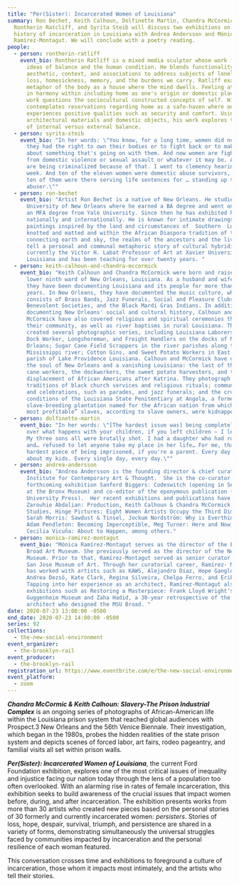 ```yaml
---
title: "Per(Sister): Incarcerated Women of Louisiana"
summary: Ron Bechet, Keith Calhoun, Dolfinette Martin, Chandra McCormick,
  Rontherin Ratcliff, and Syrita Steib will discuss two exhibitions on the
  history of incarceration in Louisiana with Andrea Andersson and Mónica
  Ramírez-Montagut. We will conclude with a poetry reading.
people:
  - person: rontherin-ratliff
    event_bio: Rontherin Ratliff is a mixed media sculptor whose work focuses on
      ideas of balance and the human condition. He blends functionality,
      aesthetic, context, and associations to address subjects of loneliness,
      loss, homesickness, memory, and the burdens we carry. Ratliff examines the
      metaphor of the body as a house where the mind dwells. Feeling at home or
      in harmony within including home as one's origin or domestic place. The
      work questions the sociocultural constructed concepts of self. With it, he
      contemplates reservations regarding home as a safe-haven where one
      experiences positive qualities such as security and comfort. Using
      architectural materials and domestic objects, his work explores the notion
      of internal versus external balance.
  - person: syrita-steib
    event_bio: "In her words: \"You know, for a long time, women did not think that
      they had the right to own their bodies or to fight back or to make a fuss
      about something that's going on with them. And now women are fighting back
      from domestic violence or sexual assault or whatever it may be. And women
      are being criminalized because of that. I went to clemency hearings last
      week. And ten of the eleven women were domestic abuse survivors, and all
      ten of them were there serving life sentences for … standing up to their
      abuser.\""
  - person: ron-bechet
    event_bio: "Artist Ron Bechet is a native of New Orleans. He studied art at the
      University of New Orleans where he earned a BA degree and went on to earn
      an MFA degree from Yale University. Since then he has exhibited his work
      nationally and internationally. He is known for intimate drawings and
      paintings inspired by the land and circumstances of  Southern  Louisiana,
      knotted and matted and within the African Diaspora tradition of trees
      connecting earth and sky, the realms of the ancestors and the living. They
      tell a personal and communal metaphoric story of cultural hybridity. He is
      currently the Victor H. Labat Professor of Art at Xavier University of
      Louisiana and has been teaching for over twenty years. "
  - person: keith-calhoun-and-chandra-mccormick
    event_bio: "Keith Calhoun and Chandra McCormick were born and raised in the
      lower ninth ward of New Orleans, Louisiana. As a husband and wife team,
      they have been documenting Louisiana and its people for more than 25
      years. In New Orleans, they have documented the music culture, which
      consists of Brass Bands, Jazz Funerals, Social and Pleasure Clubs,
      Benevolent Societies, and the Black Mardi Gras Indians. In addition to
      documenting New Orleans' social and cultural history, Calhoun and
      McCormick have also covered religious and spiritual ceremonies throughout
      their community, as well as river baptisms in rural Louisiana. They have
      created several photographic series, including Louisiana Laborers; The
      Dock Worker, Longshoreman, and Freight Handlers on the docks of New
      Orleans; Sugar Cane Field Scrappers in the river parishes along the
      Mississippi river; Cotton Gins, and Sweet Potato Workers in East Carrol
      parish of Lake Providence Louisiana. Calhoun and McCormick have documented
      the soul of New Orleans and a vanishing Louisiana: the last of the sugar
      cane workers, the dockworkers, the sweet potato harvesters, and the
      displacement of African Americans after Katrina. They photograph the
      traditions of black church services and religious rituals; community rites
      and celebrations, such as parades, and jazz funerals; and the cruel
      conditions of the Louisiana State Penitentiary at Angola, a former
      slave-breeding plantation named for the African nation from which “the
      most profitable” slaves, according to slave owners, were kidnapped."
  - person: dolfinette-martin
    event_bio: "In her words: \"[The hardest issue was] being completely powerless
      over what happens with your children, if you left children – I left five.
      My three sons all were brutally shot. I had a daughter who had run away
      and… refused to let anyone take my place in her life… For me, that's the
      hardest piece of being imprisoned, if you're a parent. Every day I worried
      about my kids. Every single day, every day.\""
  - person: andrea-andersson
    event_bio: "Andrea Andersson is the founding director & chief curator of Rivers
      Institute for Contemporary Art & Thought.  She is the co-curator of the
      forthcoming exhibition Sanford Biggers: Codeswitch (opening in September
      at the Bronx Museum) and co-editor of the eponymous publication (Yale
      University Press).  Her recent exhibitions and publications have included
      Zarouhie Abdalian: Production, Keith Calhoun & Chandra McCormick: Labor
      Studies, Hinge Pictures: Eight Women Artists Occupy the Third Dimension,
      Sarah Morris: Sawdust & Tinsel, Jockum Nordström: Why is Everthing A Rag,
      Adam Pendleton: Becoming Imperceptible, Meg Turner: Here and Now, and
      Cecilia Vicuña: About to Happen, among others."
  - person: monica-ramirez-montagut
    event_bio: "Mónica Ramírez-Montagut serves as the director of the Eli and Edythe
      Broad Art Museum. She previously served as the director of the Newcomb Art
      Museum. Prior to that, Ramírez-Montagut served as senior curator at the
      San Jose Museum of Art. Through her curatorial career, Ramírez- Montagut
      has worked with artists such as KAWS, Alejandro Diaz, Hope Gangloff,
      Andrea Dezsö, Kate Clark, Regina Silveira, Chelpa Ferro, and Erik Parker.
      Tapping into her experience as an architect, Ramírez-Montagut also curated
      exhibitions such as Restoring a Masterpiece: Frank Lloyd Wright‘s
      Guggenheim Museum and Zaha Hadid, a 30-year retrospective of the acclaimed
      architect who designed the MSU Broad. "
date: 2020-07-23 13:00:00 -0500
end_date: 2020-07-23 14:00:00 -0500
series: 92
collections:
  - the-new-social-environment
event_organizer:
  - the-brooklyn-rail
event_producer:
  - the-brooklyn-rail
registration_url: https://www.eventbrite.com/e/the-new-social-environment-92-persister-tickets-113817898398
event_platform:
  - zoom
---
```

***Chandra McCormic & Keith Calhoun: Slavery-The Prison Industrial Complex*** is an ongoing series of photographs of African-American life within the Louisiana prison system that reached global audiences with Prospect.3 New Orleans and the 56th Venice Biennale. Their investigation, which began in the 1980s, probes the hidden realities of the state prison system and depicts scenes of forced labor, art fairs, rodeo pageantry, and familial visits all set within prison walls.

***Per(Sister): Incarcerated Women of Louisiana***, the current Ford Foundation exhibition, explores one of the most critical issues of inequality and injustice facing our nation today through the lens of a population too often overlooked. With an alarming rise in rates of female incarceration, this exhibition seeks to build awareness of the crucial issues that impact women before, during, and after incarceration. The exhibition presents works from more than 30 artists who created new pieces based on the personal stories of 30 formerly and currently incarcerated women: *persisters*. Stories of loss, hope, despair, survival, triumph, and persistence are shared in a variety of forms, demonstrating simultaneously the universal struggles faced by communities impacted by incarceration and the personal resilience of each woman featured. 

This conversation crosses time and exhibitions to foreground a culture of incarceration, those whom it impacts most intimately, and the artists who tell their stories.